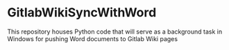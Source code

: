 # GitlabWikiSyncWithWord
This repository houses Python code that will serve as a background task in Windows for pushing Word documents to Gitlab Wiki pages
